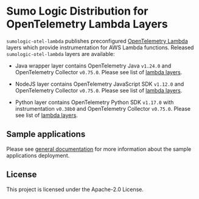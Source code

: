 # Sumo Logic Distribution for OpenTelemetry Lambda Layers

`sumologic-otel-lambda` publishes preconfigured [OpenTelemetry Lambda](https://github.com/open-telemetry/opentelemetry-lambda) layers which provide instrumentation for AWS Lambda functions.
Released `sumologic-otel-lambda` layers are available:

- Java wrapper layer contains OpenTelemetry Java `v1.24.0` and OpenTelemetry Collector `v0.75.0`. Please see list of [lambda layers](https://github.com/SumoLogic-Labs/sumo-opentelemetry-lambda/tree/release-java-v1.24.0).

- NodeJS layer contains OpenTelemetry JavaScript SDK `v1.12.0` and OpenTelemetry Collector `v0.75.0`. Please see list of [lambda layers](./nodejs/README.md).

- Python layer contains OpenTelemetry Python SDK `v1.17.0` with instrumentation `v0.38b0` and OpenTelemetry Collector `v0.75.0`. Please see list of [lambda layers](./python/README.md).

## Sample applications

Please see [general documentation](./docs/sample_applications.md) for more information about the sample applications deployment.

## License

This project is licensed under the Apache-2.0 License.
